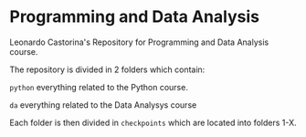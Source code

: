 # Programming and Data Analysis
Leonardo Castorina's Repository for Programming and Data Analysis course. 

The repository is divided in 2 folders which contain:

`python`  everything related to the Python course.

`da`  everything related to the Data Analysys course

Each folder is then divided in `checkpoints` which are located into folders 1-X.